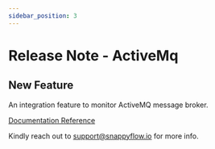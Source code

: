 ```yaml
---
sidebar_position: 3 
---
```

# Release Note - ActiveMq

## New Feature

An integration feature to monitor ActiveMQ message broker.

[Documentation Reference](/docs/selfhosted-turbo/Integrations/activemq)

Kindly reach out to [support@snappyflow.io](mailto:support@snappyflow.io) for more info.

